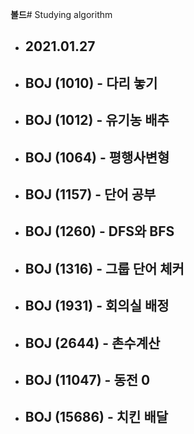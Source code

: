 **볼드**# Studying algorithm

+ ## 2021.01.27
+ ## BOJ (1010) - 다리 놓기
+ ## BOJ (1012) - 유기농 배추
+ ## BOJ (1064) - 평행사변형
+ ## BOJ (1157) - 단어 공부
+ ## BOJ (1260) - DFS와 BFS
+ ## BOJ (1316) - 그룹 단어 체커
+ ## BOJ (1931) - 회의실 배정
+ ## BOJ (2644) - 촌수계산
+ ## BOJ (11047) - 동전 0
+ ## BOJ (15686) - 치킨 배달
